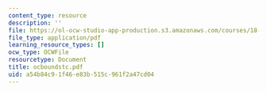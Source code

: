 ```yaml
---
content_type: resource
description: ''
file: https://ol-ocw-studio-app-production.s3.amazonaws.com/courses/18-996-random-matrix-theory-and-its-applications-spring-2004/a54b84c91f46e83b515c961f2a47cd04_ocboundstc.pdf
file_type: application/pdf
learning_resource_types: []
ocw_type: OCWFile
resourcetype: Document
title: ocboundstc.pdf
uid: a54b84c9-1f46-e83b-515c-961f2a47cd04
---
```

